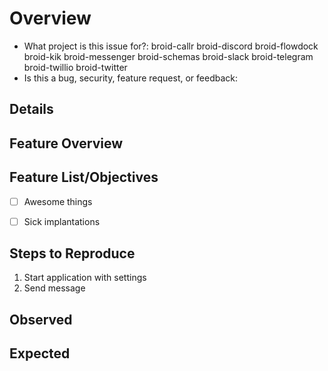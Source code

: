 <!---
Please follow the steps in to create an issue. This help us keep things clean and organized, and easy to read for all
users. Please delete any information or sections in the template that isn't required for your submission.
-->

# Overview
- What project is this issue for?: <!-- Select One -->
broid-callr
broid-discord
broid-flowdock
broid-kik
broid-messenger
broid-schemas
broid-slack
broid-telegram
broid-twillio
broid-twitter
- Is this a bug, security, feature request, or feedback: <!--- Answer -->

<!-- FOR FEEDBACK -->

## Details

<!-- Description here -->



<!-- FOR FEATURE REQUESTS -->

## Feature Overview

<!-- Description here -->

## Feature List/Objectives

<!-- Feature list in list form -->

- [  ] Awesome things
- [  ] Sick implantations



<!-- FOR ISSUES -->

## Steps to Reproduce
<!-- Describe the steps to reproduce the bug. -->

1. Start application with settings
2. Send message

## Observed
<!-- Describe the observed behaviour of the bug.  Screenshots (paste screenshot) and/or screencasts (upload to
http://streamable.com and share link)_ -->

## Expected
<!-- Describe the expected behaviour.  Screenshots or designs are awesome here too! -->
